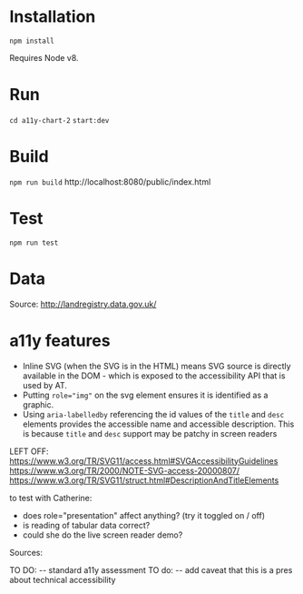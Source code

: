 
# Installation 
`npm install`

Requires Node v8.

# Run
`cd a11y-chart-2`
`start:dev`

# Build
`npm run build`
http://localhost:8080/public/index.html

# Test
`npm run test`

# Data 
Source: http://landregistry.data.gov.uk/

# a11y features
- Inline SVG (when the SVG is in the HTML) means SVG source is directly available in the DOM - which is exposed to the accessibility API that is used by AT.
- Putting `role="img"` on the svg element ensures it is identified as a graphic. 
- Using `aria-labelledby` referencing the id values of the `title` and `desc` elements provides the accessible name and accessible description. This is because `title` and `desc` support may be patchy in screen readers

LEFT OFF: 
https://www.w3.org/TR/SVG11/access.html#SVGAccessibilityGuidelines
https://www.w3.org/TR/2000/NOTE-SVG-access-20000807/
https://www.w3.org/TR/SVG11/struct.html#DescriptionAndTitleElements

to test with Catherine: 
- does role="presentation" affect anything? (try it toggled on / off)
- is reading of tabular data correct?
- could she do the live screen reader demo?

Sources: 
  

TO DO: -- standard a11y assessment
TO do: -- add caveat that this is a pres about technical accessibility
